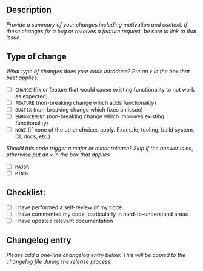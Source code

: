 ## Description

_Provide a summary of your changes including motivation and context.
If these changes fix a bug or resolves a feature request, be sure to link to that issue._



## Type of change

_What type of changes does your code introduce? Put an `x` in the box that best applies._

- [ ] `CHANGE` (fix or feature that would cause existing functionality to not work as expected)
- [ ] `FEATURE` (non-breaking change which adds functionality)
- [ ] `BUGFIX` (non-breaking change which fixes an issue)
- [ ] `ENHANCEMENT` (non-breaking change which improves existing functionality)
- [ ] `NONE` (if none of the other choices apply. Example, tooling, build system, CI, docs, etc.)

_Should this code trigger a major or minor release? Skip if the answer is no, otherwise put an `x` in the box that applies._

- [ ] `MAJOR`
- [ ] `MINOR`

## Checklist:

- [ ] I have performed a self-review of my code
- [ ] I have commented my code, particularly in hard-to-understand areas
- [ ] I have updated relevant documentation

## Changelog entry

_Please add a one-line changelog entry below. This will be copied to the changelog file during the release process._

<!-- 
Your release note should be written in clear and straightforward sentences. Most often, users aren't familiar with
the technical details of your PR, so consider what they need to know when you write your release note.

Some brief examples of release notes:
- Fixed a bug causing Field Book to crash when collecting categorical data.
- Added a new option to enable a sound when data is deleted.
- Modified the behavior trait drag and drop behavior.
-->

```release-note

```

